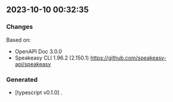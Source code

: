 

## 2023-10-10 00:32:35
### Changes
Based on:
- OpenAPI Doc 3.0.0 
- Speakeasy CLI 1.96.2 (2.150.1) https://github.com/speakeasy-api/speakeasy
### Generated
- [typescript v0.1.0] .